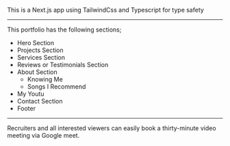 This is a Next.js app using TailwindCss and Typescript for type safety

---
This portfolio has the following sections;

- Hero Section
- Projects Section
- Services Section
- Reviews or Testimonials Section
- About Section
   - Knowing Me
   - Songs I Recommend
- My Youtu
- Contact Section
- Footer

---
Recruiters and all interested viewers can easily book a thirty-minute video meeting via Google meet.
